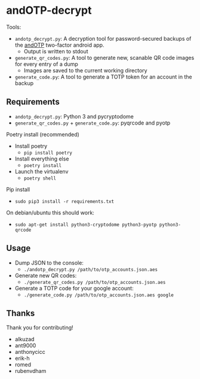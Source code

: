 # andOTP-decrypt

Tools:

- `andotp_decrypt.py`: A decryption tool for password-secured backups of the [andOTP](https://github.com/flocke/andOTP) two-factor android app.
  - Output is written to stdout
- `generate_qr_codes.py`: A tool to generate new, scanable QR code images for every entry of a dump
  - Images are saved to the current working directory
- `generate_code.py`: A tool to generate a TOTP token for an account in the backup

## Requirements

- `andotp_decrypt.py`: Python 3 and pycryptodome
- `generate_qr_codes.py` + `generate_code.py`: pyqrcode and pyotp

Poetry install (recommended)

- Install poetry
  - `pip install poetry`
- Install everything else
  - `poetry install`
- Launch the virtualenv
  - `poetry shell`

Pip install

- `sudo pip3 install -r requirements.txt` 

On debian/ubuntu this should work:

- `sudo apt-get install python3-cryptodome python3-pyotp python3-qrcode`

## Usage

- Dump JSON to the console:
  - `./andotp_decrypt.py /path/to/otp_accounts.json.aes`
- Generate new QR codes:
  - `./generate_qr_codes.py /path/to/otp_accounts.json.aes`
- Generate a TOTP code for your google account:
  - `./generate_code.py /path/to/otp_accounts.json.aes google`

## Thanks

Thank you for contributing!

- alkuzad
- ant9000
- anthonycicc
- erik-h
- romed
- rubenvdham